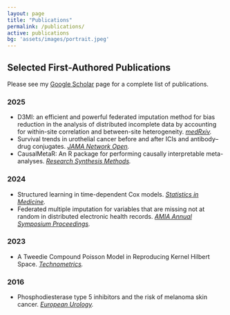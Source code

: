 ```yaml
---
layout: page
title: "Publications"
permalink: /publications/
active: publications
bg: 'assets/images/portrait.jpeg'
---
```


## Selected First-Authored Publications

Please see my <a href="https://scholar.google.ca/citations?hl=en&user=zNERKo8AAAAJ">Google Scholar</a> page for a complete list of publications.

### 2025
- D3MI: an efficient and powerful federated imputation method for bias reduction in the analysis of distributed incomplete data by accounting for within-site correlation and between-site heterogeneity. *[medRxiv](https://www.medrxiv.org/content/10.1101/2025.05.08.25327224v1).*
- Survival trends in urothelial cancer before and after ICIs and antibody–drug conjugates. *[JAMA Network Open](https://jamanetwork.com/journals/jamanetworkopen/fullarticle/2836173).*
- CausalMetaR: An R package for performing causally interpretable meta-analyses. *[Research Synthesis Methods](https://www.cambridge.org/core/journals/research-synthesis-methods/article/causalmetar-an-r-package-for-performing-causally-interpretable-metaanalyses/BE913F0A55379678E1BD1AD29F95B726).*

### 2024
- Structured learning in time-dependent Cox models. *[Statistics in Medicine](https://doi.org/10.1002/sim.10116).*
- Federated multiple imputation for variables that are missing not at random in distributed electronic health records. *[AMIA Annual Symposium Proceedings](https://pmc.ncbi.nlm.nih.gov/articles/PMC12099382/).*

### 2023
- A Tweedie Compound Poisson Model in Reproducing Kernel Hilbert Space. *[Technometrics](https://www.tandfonline.com/doi/abs/10.1080/00401706.2022.2156615).*

### 2016
- Phosphodiesterase type 5 inhibitors and the risk of melanoma skin cancer. *[European Urology](https://www.europeanurology.com/article/S0302-2838%2816%2930145-2/fulltext).*
